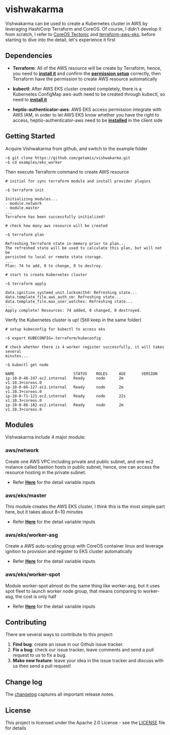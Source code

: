 # vishwakarma

Vishwakarma can be used to create a Kubernetes cluster in AWS by leveraging HashiCorp Terraform and CoreOS. Of course, I didn't develop it from scratch, I refer to [CoreOS Tectonic](https://github.com/coreos/tectonic-installer) and [terraform-aws-eks](https://github.com/terraform-aws-modules/terraform-aws-eks), before starting to dive into the detail, let's experience it first

## Dependencies

- **Terraform**: All of the AWS resource will be create by Terraform, hence, you need to [**install it**](https://www.terraform.io/intro/getting-started/install.html) and confirm the [**permission setup**](https://www.terraform.io/docs/providers/aws/index.html) correctly, then Terraform have the permission to create AWS resource automatically

- **kubectl**: After AWS EKS cluster created completely, there is a Kubernetes ConfigMap aws-auth need to be created through kubectl, so need to [**install it**](https://kubernetes.io/docs/tasks/tools/install-kubectl/#install-kubectl)

- **heptio-authenticator-aws**: AWS EKS access permission integrate with AWS IAM, in order to let AWS EKS know whether you have the right to access, heptio-authenticator-aws need to be [**installed**](https://docs.aws.amazon.com/eks/latest/userguide/configure-kubectl.html) in the client side


## Getting Started

Acquire Vishwakarma from github, and switch to the example folder

```
~$ git clone https://github.com/getamis/vishwakarma.git
~$ cd examples/eks_worker
```

Then execute Terraform command to create AWS resource

```
# initial for sync terraform module and install provider plugins

~$ terraform init

Initializing modules...
- module.network
- module.master
...
Terraform has been successfully initialized!

# check how many aws resource will be created

~$ terraform plan

Refreshing Terraform state in-memory prior to plan...
The refreshed state will be used to calculate this plan, but will not be
persisted to local or remote state storage.
...
Plan: 74 to add, 0 to change, 0 to destroy.

# start to create Kubernetes cluster

~$ terraform apply

data.ignition_systemd_unit.locksmithd: Refreshing state...
data.template_file.aws_auth_cm: Refreshing state...
data.template_file.max_user_watches: Refreshing state...
...
Apply complete! Resources: 74 added, 0 changed, 0 destroyed.
```

Verify the Kubernetes cluster is up! (Still keep in the same folder)

```
# setup kubeconfig for kubectl to access eks

~$ export KUBECONFIG=.terraform/kubeconfig

# check whether there is 4 worker register successfully, it will takes several
minutes...

~$ kubectl get node

NAME                          STATUS    ROLES     AGE       VERSION
ip-10-0-48-247.ec2.internal   Ready     node      2m        v1.10.3+coreos.0
ip-10-0-66-127.ec2.internal   Ready     node      2m        v1.10.3+coreos.0
ip-10-0-71-121.ec2.internal   Ready     node      22s       v1.10.3+coreos.0
ip-10-0-86-182.ec2.internal   Ready     node      2m        v1.10.3+coreos.0
```

## Modules
Vishwakarma include 4 major module:

### aws/network
Create one AWS VPC including private and public subnet, and one ec2 instance called bastion hosts in public subnet, hence, one can access the resource hosting in the private subnet.

- Refer [**Here**](VARIABLES.md#aws/network) for the detail variable inputs

### aws/eks/master
This module creates the AWS EKS cluster, I think this is the most simple part here, but it takes about 8~10 minutes

- Refer [**Here**](VARIABLES.md#eks/master) for the detail variable inputs


### aws/eks/worker-asg
Create a AWS auto-scaling group with CoreOS container linux and leverage ignition to provision and register to EKS cluster automatically

- Refer [**Here**](VARIABLES.md#eks/worker-asg) for the detail variable inputs


### aws/eks/worker-spot
Module worker-spot almost do the same thing like worker-asg, but it uses spot fleet to launch worker node group, that means comparing to worker-asg, the cost is only half

- Refer [**Here**](VARIABLES.md#eks/worker-spot) for the detail variable inputs

## Contributing

There are several ways to contribute to this project:

1. **Find bug**: create an issue in our Github issue tracker.
2. **Fix a bug**: check our issue tracker, leave comments and send a pull request to us to fix a bug.
3. **Make new feature**: leave your idea in the issue tracker and discuss with us then send a pull request!


## Change log

The [changelog](CHANGELOG.md) captures all important release notes.


## License

This project is licensed under the Apache 2.0 License - see the [LICENSE](LICENSE) file for details
